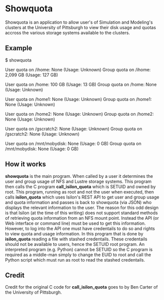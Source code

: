Showquota
=========

Showquota is an application to allow user's of Simulation and Modeling's clusters at the 
University of Pittsburgh to view their disk usage and quotas accross the various storage 
systems available to the clusters.


Example
-------
$ showquota

User quota on /ihome: None (Usage: Unknown)
Group quota on /ihome: 2,099 GB (Usage: 127 GB)

User quota on /home: 100 GB (Usage: 13 GB)
Group quota on /home: None (Usage: Unknown)

User quota on /home1: None (Usage: Unknown)
Group quota on /home1: None (Usage: Unknown)

User quota on /home2: None (Usage: Unknown)
Group quota on /home2: None (Usage: Unknown)

User quota on /gscratch2: None (Usage: Unknown)
Group quota on /gscratch2: None (Usage: Unknown)

User quota on /mnt/mobydisk: None (Usage: 0 GB)
Group quota on /mnt/mobydisk: None (Usage: 0 GB)


How it works
------------
**showquota** is the main program.  When called by a user it determines the user 
and group usage of NFS and Lustre storage systems.  This program then calls the C
program **call_isilon_quota** which is SETUID and owned by root.  This program, 
running as root and not the user when executed, then calls **isilon_quota** which
uses Isilon's REST API to get user and group usage and quota information and passes
is back to showquota (via JSON) who displays the relevant information to the user.  The reason
for this odd design is that Isilon (at the time of this writing) does not support
standard methods of retrieving quota information from an NFS mount point.  Instead
the API (or Web interface or command line) must be used to get this information.
However, to log into the API one must have credentails to do so and rights to view
quota and usage information.  In this program that is done by **isilon_quota**
reading a file with stashed credentails.  These credentails should not be available
to users, hence the SETUID root program.  An interpreted program (e.g. Python) cannot
be SETUID so the C program is required as a middle-man simply to change the EUID
to root and call the Python script which must run as root to read the stashed credentails.


Credit
------
Credit for the original C code for **call_isilon_quota** goes to by Ben Carter
of the University of Pittsburgh.
